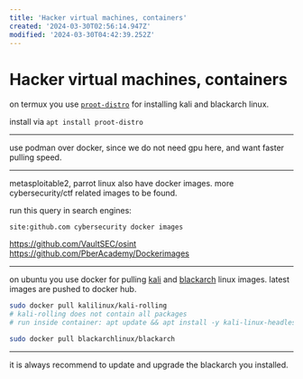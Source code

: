 ```yaml
---
title: 'Hacker virtual machines, containers'
created: '2024-03-30T02:56:14.947Z'
modified: '2024-03-30T04:42:39.252Z'
---
```


# Hacker virtual machines, containers

on termux you use [`proot-distro`](https://github.com/termux/proot-distro) for installing kali and blackarch linux.

install via  `apt install proot-distro`

---

use podman over docker, since we do not need gpu here, and want faster pulling speed.

---

metasploitable2, parrot linux also have docker images. more cybersecurity/ctf related images to be found.

run this query in search engines:
```
site:github.com cybersecurity docker images
```

https://github.com/VaultSEC/osint
https://github.com/PberAcademy/Dockerimages

---

on ubuntu you use docker for pulling [kali](https://www.kali.org/docs/containers/official-kalilinux-docker-images/) and [blackarch](https://github.com/BlackArch/blackarch-docker) linux images. latest images are pushed to docker hub.

```bash
sudo docker pull kalilinux/kali-rolling 
# kali-rolling does not contain all packages
# run inside container: apt update && apt install -y kali-linux-headless

sudo docker pull blackarchlinux/blackarch
```

---

it is always recommend to update and upgrade the blackarch you installed.
